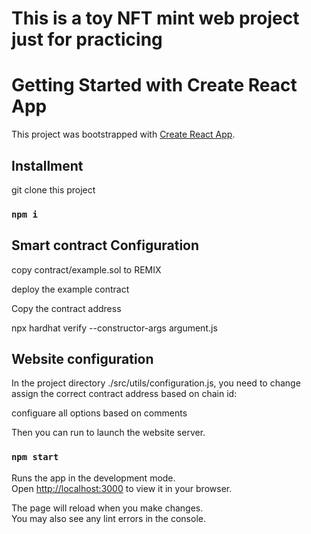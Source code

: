 # This is a toy NFT mint web project just for practicing

# Getting Started with Create React App

This project was bootstrapped with [Create React App](https://github.com/facebook/create-react-app).

## Installment

git clone this project

### `npm i`

## Smart contract Configuration

copy contract/example.sol to REMIX

deploy the example contract

Copy the contract address

npx hardhat verify --constructor-args argument.js  

## Website configuration

In the project directory ./src/utils/configuration.js, you need to change assign the correct contract address based on chain id:

configuare all options based on comments

Then you can run to launch the website server.

### `npm start`

Runs the app in the development mode.\
Open [http://localhost:3000](http://localhost:3000) to view it in your browser.

The page will reload when you make changes.\
You may also see any lint errors in the console.
